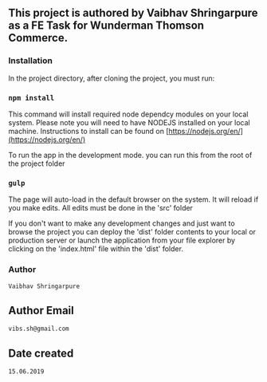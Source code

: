 ## This project is authored by Vaibhav Shringarpure as a FE Task for Wunderman Thomson Commerce.

### Installation

In the project directory, after cloning the project, you must run:

### `npm install`

This command will install required node dependcy modules on your local system. Please note you will need to have NODEJS installed on your local machine. Instructions to install can be found on [https://nodejs.org/en/](https://nodejs.org/en/)

To run the app in the development mode. you can run this from the root of the project folder

### `gulp`

The page will auto-load in the default browser on the system. It will reload if you make edits. All edits must be done in the 'src' folder

If you don't want to make any development changes and just want to browse the project you can deploy the 'dist' folder contents to your local or production server or launch the application from your file explorer by clicking on the 'index.html' file within the 'dist' folder. 

### Author

`Vaibhav Shringarpure`

## Author Email

`vibs.sh@gmail.com`

## Date created 

`15.06.2019`